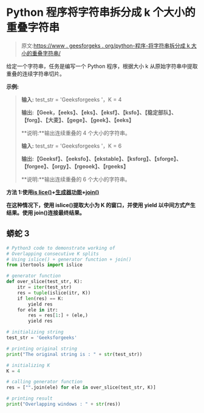 # Python 程序将字符串拆分成 k 个大小的重叠字符串

> 原文:[https://www . geesforgeks . org/python-程序-将字符串拆分成 k 大小的重叠字符串/](https://www.geeksforgeeks.org/python-program-to-split-string-into-k-sized-overlapping-strings/)

给定一个字符串，任务是编写一个 Python 程序，根据大小 k 从原始字符串中提取重叠的连续字符串切片。

**示例:**

> **输入:** test_str = 'Geeksforgeeks '，K = 4
> 
> **输出:【Geek，【eeks】、【eks】、【eksf】、【ksfo】、【稳定部队】、【forg】、【大麦】、【gege】、【geek】、【eeks】**
> 
> **说明:**输出连续重叠的 4 个大小的字符串。
> 
> **输入:** test_str = 'Geeksforgeeks '，K = 6
> 
> **输出:【Geeksf】、【eeksfo】、【ekstable】、【ksforg】、【sforge】、【forgee】、【orgy】、【rgeoek】、【rgeeks】**
> 
> **说明:**输出连续重叠的 6 个大小的字符串。

**方法 1:使用**[**is lice()**](https://www.geeksforgeeks.org/python-itertools-islice/)**+**[**生成器功能**](https://www.geeksforgeeks.org/generators-in-python/)**+**[**join()**](https://www.geeksforgeeks.org/join-function-python/)

**在这种情况下，使用 islice()提取大小为 K 的窗口，并使用 yield 以中间方式产生结果。使用 join()连接最终结果。**

## **蟒蛇 3**

```py
# Python3 code to demonstrate working of
# Overlapping consecutive K splits
# Using islice() + generator function + join() 
from itertools import islice

# generator function 
def over_slice(test_str, K):
    itr = iter(test_str)
    res = tuple(islice(itr, K))
    if len(res) == K:
        yield res    
    for ele in itr:
        res = res[1:] + (ele,)
        yield res

# initializing string
test_str = 'Geeksforgeeks'

# printing original string
print("The original string is : " + str(test_str))

# initializing K 
K = 4

# calling generator function 
res = ["".join(ele) for ele in over_slice(test_str, K)]

# printing result
print("Overlapping windows : " + str(res))
```